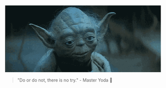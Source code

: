 ![Master YODA](bad-teacher-i-am-bad-teacher.png)

> "Do or do not, there is no try." - Master Yoda 🌟
